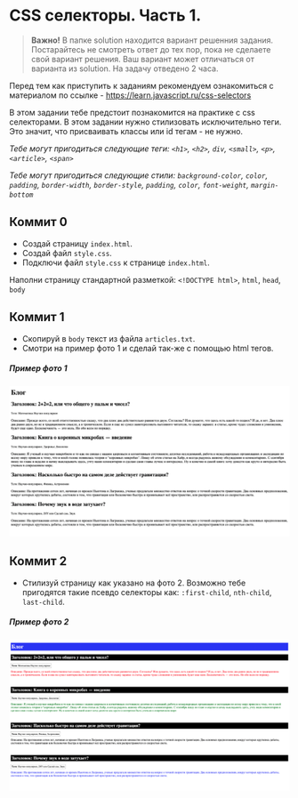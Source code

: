 # CSS селекторы. Часть 1.
> **Важно!** В папке solution находится вариант решенния задания. Постарайтесь не смотреть ответ до тех пор, пока не сделаете свой вариант решения. Ваш вариант может отличаться от варианта из solution. На задачу отведено 2 часа.

Перед тем как приступить к заданиям рекомендуем ознакомиться с материалом по ссылке - https://learn.javascript.ru/css-selectors

В этом задании тебе предстоит познакомится на практике с css селекторами. В этом задании нужно стилизовать исключительно теги. Это значит, что присваивать классы или id тегам - не нужно.

*Тебе могут пригодиться следующие теги: `<h1>`, `<h2>`, `div`, `<small>`, `<p>`, `<article>`, `<span>`*

*Тебе могут пригодиться следующие стили: `background-color`, `color`, `padding`, `border-width`, `border-style`, `padding`, `color`, `font-weight`, `margin-bottom`*


## Коммит 0
- Создай страницу `index.html`.
- Создай файл `style.css`.
- Подключи файл `style.css` к странице `index.html`.

Наполни страницу стандартной разметкой: `<!DOCTYPE html>`, `html`, `head`, `body`


## Коммит 1
- Скопируй в `body` текст из файла `articles.txt`.
- Смотри на пример фото 1 и сделай так-же с помощью html тегов.

##### Пример фото 1
[<img src="/readme-assets/articles-no-styled.png" width="800"/>](/readme-assets/articles-no-styled.png)


## Коммит 2
- Стилизуй страницу как указано на фото 2. Возможно тебе пригодятся такие псевдо селекторы как: `:first-child`, `nth-child`, `last-child`.

##### Пример фото 2
[<img src="/readme-assets/articles-styled.png" width="800"/>](/readme-assets/articles-styled.png)
